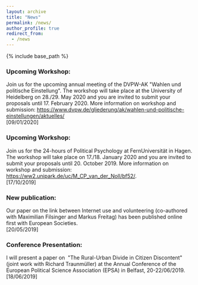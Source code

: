 ```yaml
---
layout: archive
title: "News"
permalink: /news/
author_profile: true
redirect_from:
  - /news
---
```


{% include base_path %}

### Upcoming Workshop:
Join us for the upcoming annual meeting of the DVPW-AK "Wahlen und politische Einstellung". The workshop will take place at the University of Heidelberg on 28./29. May 2020 and you are invited to submit your proposals until 17. February 2020. More information on workshop and submission: https://www.dvpw.de/gliederung/ak/wahlen-und-politische-einstellungen/aktuelles/  
[09/01/2020]

### Upcoming Workshop:
Join us for the 24-hours of Political Psychology at FernUniversität in Hagen. The workshop will take place on 17./18. January 2020 and you are invited to submit your proposals until 20. October 2019. More information on workshop and submission: https://ww2.unipark.de/uc/M_CP_van_der_Noll/bf52/.  
[17/10/2019]

### New publication:
Our paper on the link between Internet use and volunteering (co-authored with Maximilian Filsinger and Markus Freitag) has been published online first with European Societies.  
[20/05/2019]

### Conference Presentation:
I will present a paper on  "The Rural-Urban Divide in Citizen Discontent" (joint work with Richard Traunmüller) at the Annual Conference of the European Political Science Association (EPSA) in Belfast, 20-22/06/2019.  
[18/06/2019]
